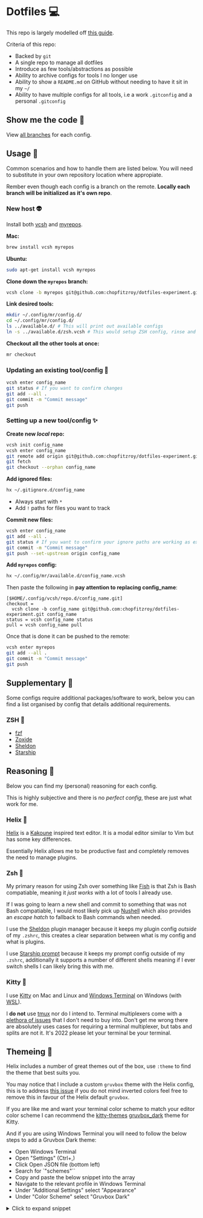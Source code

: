 # Dotfiles 💻

This repo is largely modelled off [this guide](https://germano.dev/dotfiles/).

Criteria of this repo:

- Backed by `git`
- A single repo to manage all dotfiles
- Introduce as few tools/abstractions as possible
- Ability to archive configs for tools I no longer use
- Ability to show a `README.md` on GitHub without needing to have it sit in my `~/`
- Ability to have multiple configs for all tools, i.e a work `.gitconfig` and a personal `.gitconfig`

## Show me the code 🥵

View [all branches](https://github.com/chopfitzroy/dotfiles-experiment/branches) for each config.

## Usage 🔮

Common scenarios and how to handle them are listed below. You will need to substitute in your own repository location where appropiate.

Rember even though each config is a branch on the remote. **Locally each branch will be initialized as it's own repo**.

### New host 👽

Install both [vcsh](https://github.com/RichiH/vcsh) and [myrepos](https://myrepos.branchable.com/).

**Mac:**

```sh
brew install vcsh myrepos
```

**Ubuntu:**

```sh
sudo apt-get install vcsh myrepos
```

**Clone down the `myrepos` branch:**

```sh
vcsh clone -b myrepos git@github.com:chopfitzroy/dotfiles-experiment.git myrepos
```

**Link desired tools:**

```sh
mkdir ~/.config/mr/config.d/
cd ~/.config/mr/config.d/
ls ../available.d/ # This will print out available configs
ln -s ../available.d/zsh.vcsh # This would setup ZSH config, rinse and repeat for all desired tools
```

**Checkout all the other tools at once:**

```sh
mr checkout
```

### Updating an existing tool/config 💉

```sh
vcsh enter config_name
git status # If you want to confirm changes
git add --all .
git commit -m "Commit message"
git push
```

### Setting up a new tool/config ✨

**Create new _local_ repo:**

```sh
vcsh init config_name
vcsh enter config_name
git remote add origin git@github.com:chopfitzroy/dotfiles-experiment.git
git fetch
git checkout --orphan config_name
```

**Add ignored files:**

```sh
hx ~/.gitignore.d/config_name
```

- Always start with `*`
- Add `!` paths for files you want to track

**Commit new files:**

```sh
vcsh enter config_name
git add --all .
git status # If you want to confirm your ignore paths are working as expected
git commit -m "Commit message"
git push --set-upstream origin config_name
```

**Add `myrepos` config:**

```sh
hx ~/.config/mr/available.d/config_name.vcsh
```

Then paste the following in **pay attention to replacing config_name**:

```
[$HOME/.config/vcsh/repo.d/config_name.git]
checkout =
  vcsh clone -b config_name git@github.com:chopfitzroy/dotfiles-experiment.git config_name
status = vcsh config_name status
pull = vcsh config_name pull
```

Once that is done it can be pushed to the remote:

```sh
vcsh enter myrepos
git add --all .
git commit -m "Commit message"
git push
```

## Supplementary 🎯

Some configs require additional packages/software to work, below you can find a list organised by config that details additional requirements.

### ZSH 🐚

- [fzf](https://github.com/junegunn/fzf)
- [Zoxide](https://github.com/ajeetdsouza/zoxide)
- [Sheldon](https://github.com/rossmacarthur/sheldon)
- [Starship](https://starship.rs/)

## Reasoning 🤔

Below you can find my (personal) reasoning for each config.

This is highly subjective and there is no _perfect config_, these are just what work for me.

### Helix 🧬

[Helix](https://helix-editor.com/) is a [Kakoune](https://kakoune.org/) inspired text editor. It is a modal editor similar to Vim but has some key differences.

Essentially Helix allows me to be productive fast and completely removes the need to manage plugins.

### Zsh 🐚

My primary reason for using Zsh over something like [Fish](https://fishshell.com/) is that Zsh is Bash compatiable, meaning it _just works_ with a lot of tools I already use.

If I was going to learn a new shell and commit to something that was not Bash compatiable, I would most likely pick up [Nushell](https://www.nushell.sh/) which also provides an _escape hatch_ to fallback to Bash commands when needed.
 
I use the [Sheldon](https://sheldon.cli.rs/) plugin manager because it keeps my plugin config _outside_ of my `.zshrc`, this creates a clear separation between what is my config and what is plugins.

I use [Starship prompt](https://starship.rs/) because it keeps my prompt config outside of my `.zshrc`, additionally it supports a number of different shells meaning if I ever switch shells I can likely bring this with me.

### Kitty 🧶

I use [Kitty](https://sw.kovidgoyal.net/kitty/) on Mac and Linux and [Windows Terminal](https://github.com/microsoft/terminal) on Windows (with [WSL](https://learn.microsoft.com/en-us/windows/wsl/about)).

I **do not** use [tmux](https://github.com/tmux/tmux/wiki) nor do I intend to. Terminal multiplexers come with a [plethora of issues](https://github.com/kovidgoyal/kitty/issues/391#issuecomment-638320745) that I don't need to buy into. Don't get me wrong there are absolutely uses cases for requiring a terminal multiplexer, but tabs and splits are not it. It's 2022 please let your terminal be your terminal.

## Themeing 🎨

Helix includes a number of great themes out of the box, use `:theme` to find the theme that best suits you.

You may notice that I include a custom `gruvbox` theme with the Helix config, this is to address [this issue](https://github.com/morhetz/gruvbox/issues/15) if you do not mind inverted colors feel free to remove this in favour of the Helix default `gruvbox`.

If you are like me and want your terminal color scheme to match your editor color scheme I can recommend the [kitty-themes](https://github.com/dexpota/kitty-themes) [gruvbox_dark](https://github.com/dexpota/kitty-themes/blob/master/themes/gruvbox_dark.conf) theme for Kitty.

And if you are using Windows Terminal you will need to follow the below steps to add a Gruvbox Dark theme:

- Open Windows Terminal
- Open "Settings" (Ctrl+,)
- Click Open JSON file (bottom left)
- Search for `"schemes"``
- Copy and paste the below snippet into the array
- Navigate to the relevant profile in Windows Terminal
- Under "Additional Settings" select "Appearance"
- Under "Color Scheme" select "Gruvbox Dark"

<details>
  <summary>Click to expand snippet</summary>
  
  ```json
  {
    "background" : "#282828",
    "black" : "#282828",
    "blue" : "#458588",
    "brightBlack" : "#928374",
    "brightBlue" : "#83A598",
    "brightCyan" : "#8EC07C",
    "brightGreen" : "#B8BB26",
    "brightPurple" : "#D3869B",
    "brightRed" : "#FB4934",
    "brightWhite" : "#EBDBB2",
    "brightYellow" : "#FABD2F",
    "cyan" : "#689D6A",
    "foreground" : "#EBDBB2",
    "green" : "#98971A",
    "name" : "Gruvbox Dark",
    "purple" : "#B16286",
    "red" : "#CC241D",
    "white" : "#A89984",
    "yellow" : "#D79921"
  }
  ```
</details>
